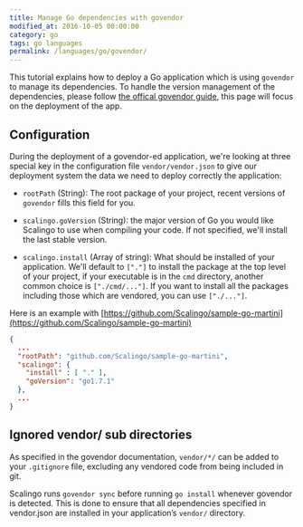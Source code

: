 ```yaml
---
title: Manage Go dependencies with govendor
modified_at: 2016-10-05 00:00:00
category: go
tags: go languages
permalink: /languages/go/govendor/
---
```


This tutorial explains how to deploy a Go application which is using `govendor`
to manage its dependencies.  To handle the version management of the
dependencies, please follow [the offical govendor
guide](https://github.com/kardianos/govendor), this page will focus on the
deployment of the app.

## Configuration

During the deployment of a govendor-ed application, we're looking at three special
key in the configuration file `vendor/vendor.json` to give our deployment system the
data we need to deploy correctly the application:

* `rootPath` (String): The root package of your project, recent versions of
  `govendor` fills this field for you.

* `scalingo.goVersion` (String): the major version of Go you would
  like Scalingo to use when compiling your code. If not specified, we'll install
  the last stable version.

* `scalingo.install` (Array of string): What should be installed of your
  application. We'll default to `["."]` to install the package at the top level
  of your project, if your executable is in the `cmd` directory, another
  common choice is `["./cmd/..."]`. If you want to install all the packages including
  those which are vendored, you can use `["./..."]`.

Here is an example with [https://github.com/Scalingo/sample-go-martini](https://github.com/Scalingo/sample-go-martini)

```json
{
  ...
  "rootPath": "github.com/Scalingo/sample-go-martini",
  "scalingo": {
    "install" : [ "." ],
    "goVersion": "go1.7.1"
  },
  ...
}
```

## Ignored vendor/ sub directories

As specified in the govendor documentation, `vendor/*/` can be added to your `.gitignore`
file, excluding any vendored code from being included in git.

Scalingo runs `govendor sync` before running `go install` whenever govendor is
detected. This is done to ensure that all dependencies specified in vendor.json
are installed in your application’s `vendor/` directory.

